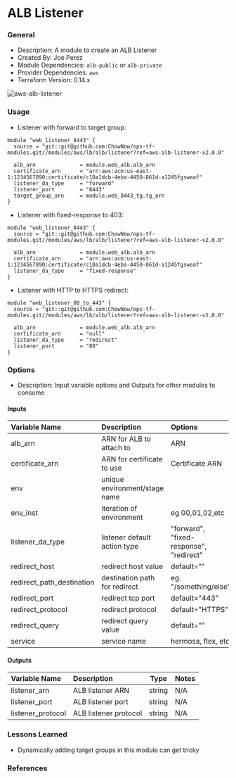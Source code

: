 # ALB Listener

### General

* Description: A module to create an ALB Listener
* Created By: Joe Perez
* Module Dependencies: `alb-public` or `alb-private`
* Provider Dependencies: `aws`
* Terraform Version: 0.14.x

![aws-alb-listener](https://github.com/ChowNow/ops-tf-modules/workflows/aws-alb-listener/badge.svg)

### Usage


* Listener with forward to target group:

```hcl
module "web_listener_8443" {
  source = "git::git@github.com:ChowNow/ops-tf-modules.git//modules/aws/lb/alb/listener?ref=aws-alb-listener-v2.0.0"

  alb_arn              = module.web_alb.alb_arn
  certificate_arn      = "arn:aws:acm:us-east-1:1234567890:certificate/c10a1dcb-4eba-4450-861d-a1245fgsweaf"
  listener_da_type     = "forward"
  listener_port        = "8443"
  target_group_arn     = module.web_8443_tg.tg_arn
}
```

* Listener with fixed-response to 403:

```hcl
module "web_listener_8443" {
  source = "git::git@github.com:ChowNow/ops-tf-modules.git//modules/aws/lb/alb/listener?ref=aws-alb-listener-v2.0.0"

  alb_arn              = module.web_alb.alb_arn
  certificate_arn      = "arn:aws:acm:us-east-1:1234567890:certificate/c10a1dcb-4eba-4450-861d-a1245fgsweaf"
  listener_da_type     = "fixed-response"
}
```

* Listener with HTTP to HTTPS redirect:

```hcl
module "web_listener_80_to_443" {
  source = "git::git@github.com:ChowNow/ops-tf-modules.git//modules/aws/lb/alb/listener?ref=aws-alb-listener-v2.0.0"

  alb_arn              = module.web_alb.alb_arn
  certificate_arn      = "null"
  listener_da_type     = "redirect"
  listener_port        = "80"
}
```


### Options

* Description: Input variable options and Outputs for other modules to consume

#### Inputs

| Variable Name             | Description                          | Options                                  | Type   | Required? | Notes |
| :------------------------ | :----------------------------------- | :--------------------------------------- | :----: | :-------: | :---- |
| alb_arn                   | ARN for ALB to attach to             | ARN                                      | string |  Yes      | N/A   |
| certificate_arn           | ARN for certificate to use           | Certificate ARN                          | string |  Yes      | N/A   |
| env                       | unique environment/stage name        |                                          | string |  Yes      | N/A   |
| env_inst                  | iteration of environment             | eg 00,01,02,etc                          | string |  No       | N/A   |
| listener_da_type          | listener default action type         | "forward", "fixed-response", "redirect"  | string |  Yes      | N/A   |
| redirect_host             | redirect host value                  | default=""                               | string |  No       | N/A   |
| redirect_path_destination | destination path for redirect        | eg. "/something/else"                    | string |  No       | N/A   |
| redirect_port             | redirect tcp port                    | default="443"                            | string |  No       | N/A   |
| redirect_protocol         | redirect protocol                    | default="HTTPS"                          | string |  No       | N/A   |
| redirect_query            | redirect query value                 | default=""                               | string |  No       | N/A   |
| service                   | service name                         | hermosa, flex, etc                       | string |  Yes      | N/A   |

#### Outputs

| Variable Name      | Description           | Type    | Notes |
| :----------------- | :-------------------- | :-----: | :---- |
| listener_arn       | ALB listener ARN      | string  | N/A   |
| listener_port      | ALB listener port     | string  | N/A   |
| listener_protocol  | ALB listener protocol | string  | N/A   |


### Lessons Learned

* Dynamically adding target groups in this module can get tricky

### References
